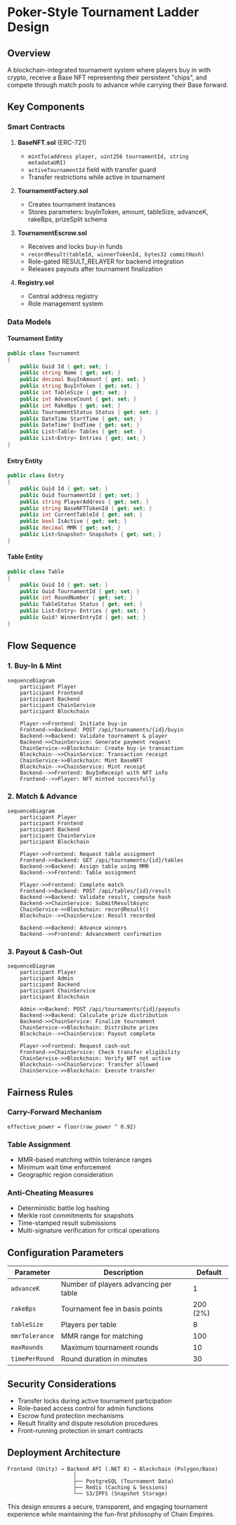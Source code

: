 # Poker-Style Tournament Ladder Design

## Overview
A blockchain-integrated tournament system where players buy in with crypto, receive a Base NFT representing their persistent "chips", and compete through match pools to advance while carrying their Base forward.

## Key Components

### Smart Contracts
1. **BaseNFT.sol** (ERC-721)
   - `mintTo(address player, uint256 tournamentId, string metadataURI)`
   - `activeTournamentId` field with transfer guard
   - Transfer restrictions while active in tournament

2. **TournamentFactory.sol**
   - Creates tournament instances
   - Stores parameters: buyInToken, amount, tableSize, advanceK, rakeBps, prizeSplit schema

3. **TournamentEscrow.sol**
   - Receives and locks buy-in funds
   - `recordResult(tableId, winnerTokenId, bytes32 commitHash)`
   - Role-gated RESULT_RELAYER for backend integration
   - Releases payouts after tournament finalization

4. **Registry.sol**
   - Central address registry
   - Role management system

### Data Models

#### Tournament Entity
```csharp
public class Tournament
{
    public Guid Id { get; set; }
    public string Name { get; set; }
    public decimal BuyInAmount { get; set; }
    public string BuyInToken { get; set; }
    public int TableSize { get; set; }
    public int AdvanceCount { get; set; }
    public int RakeBps { get; set; }
    public TournamentStatus Status { get; set; }
    public DateTime StartTime { get; set; }
    public DateTime? EndTime { get; set; }
    public List<Table> Tables { get; set; }
    public List<Entry> Entries { get; set; }
}
```

#### Entry Entity
```csharp
public class Entry
{
    public Guid Id { get; set; }
    public Guid TournamentId { get; set; }
    public string PlayerAddress { get; set; }
    public string BaseNFTTokenId { get; set; }
    public int CurrentTableId { get; set; }
    public bool IsActive { get; set; }
    public decimal MMR { get; set; }
    public List<Snapshot> Snapshots { get; set; }
}
```

#### Table Entity
```csharp
public class Table
{
    public Guid Id { get; set; }
    public Guid TournamentId { get; set; }
    public int RoundNumber { get; set; }
    public TableStatus Status { get; set; }
    public List<Entry> Entries { get; set; }
    public Guid? WinnerEntryId { get; set; }
}
```

## Flow Sequence

### 1. Buy-In & Mint
```mermaid
sequenceDiagram
    participant Player
    participant Frontend
    participant Backend
    participant ChainService
    participant Blockchain

    Player->>Frontend: Initiate buy-in
    Frontend->>Backend: POST /api/tournaments/{id}/buyin
    Backend->>Backend: Validate tournament & player
    Backend->>ChainService: Generate payment request
    ChainService->>Blockchain: Create buy-in transaction
    Blockchain-->>ChainService: Transaction receipt
    ChainService->>Blockchain: Mint BaseNFT
    Blockchain-->>ChainService: Mint receipt
    Backend-->>Frontend: BuyInReceipt with NFT info
    Frontend-->>Player: NFT minted successfully
```

### 2. Match & Advance
```mermaid
sequenceDiagram
    participant Player
    participant Frontend
    participant Backend
    participant ChainService
    participant Blockchain

    Player->>Frontend: Request table assignment
    Frontend->>Backend: GET /api/tournaments/{id}/tables
    Backend->>Backend: Assign table using MMR
    Backend-->>Frontend: Table assignment
    
    Player->>Frontend: Complete match
    Frontend->>Backend: POST /api/tables/{id}/result
    Backend->>Backend: Validate result, compute hash
    Backend->>ChainService: SubmitResultAsync
    ChainService->>Blockchain: recordResult()
    Blockchain-->>ChainService: Result recorded
    
    Backend->>Backend: Advance winners
    Backend-->>Frontend: Advancement confirmation
```

### 3. Payout & Cash-Out
```mermaid
sequenceDiagram
    participant Player
    participant Admin
    participant Backend
    participant ChainService
    participant Blockchain

    Admin->>Backend: POST /api/tournaments/{id}/payouts
    Backend->>Backend: Calculate prize distribution
    Backend->>ChainService: Finalize tournament
    ChainService->>Blockchain: Distribute prizes
    Blockchain-->>ChainService: Payout complete
    
    Player->>Frontend: Request cash-out
    Frontend->>ChainService: Check transfer eligibility
    ChainService->>Blockchain: Verify NFT not active
    Blockchain-->>ChainService: Transfer allowed
    ChainService->>Blockchain: Execute transfer
```

## Fairness Rules

### Carry-Forward Mechanism
```
effective_power = floor(raw_power ^ 0.92)
```

### Table Assignment
- MMR-based matching within tolerance ranges
- Minimum wait time enforcement
- Geographic region consideration

### Anti-Cheating Measures
- Deterministic battle log hashing
- Merkle root commitments for snapshots
- Time-stamped result submissions
- Multi-signature verification for critical operations

## Configuration Parameters

| Parameter | Description | Default |
|-----------|-------------|---------|
| `advanceK` | Number of players advancing per table | 1 |
| `rakeBps` | Tournament fee in basis points | 200 (2%) |
| `tableSize` | Players per table | 8 |
| `mmrTolerance` | MMR range for matching | 100 |
| `maxRounds` | Maximum tournament rounds | 10 |
| `timePerRound` | Round duration in minutes | 30 |

## Security Considerations

- Transfer locks during active tournament participation
- Role-based access control for admin functions
- Escrow fund protection mechanisms
- Result finality and dispute resolution procedures
- Front-running protection in smart contracts

## Deployment Architecture

```
Frontend (Unity) → Backend API (.NET 8) → Blockchain (Polygon/Base)
                     │
                     ├── PostgreSQL (Tournament Data)
                     ├── Redis (Caching & Sessions)
                     └── S3/IPFS (Snapshot Storage)
```

This design ensures a secure, transparent, and engaging tournament experience while maintaining the fun-first philosophy of Chain Empires.
